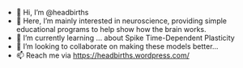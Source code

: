 - 👋 Hi, I’m @headbirths
- 👀 Here, I’m mainly interested in neuroscience, providing simple educational programs to help show how the brain works.
- 🌱 I’m currently learning ... about Spike Time-Dependent Plasticity
- 💞️ I’m looking to collaborate on making these models better...
- 📫 Reach me via https://headbirths.wordpress.com/

<!---
headbirths/headbirths is a ✨ special ✨ repository because its `README.md` (this file) appears on your GitHub profile.
You can click the Preview link to take a look at your changes.
--->
